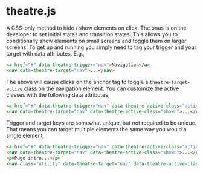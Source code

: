theatre.js
====

A CSS-only method to hide / show elements on click. The onus is on the developer to set initial states and transition states. This allows you to conditionally show elements on small screens and toggle them on larger screens. To get up and running you simply need to tag your trigger and your target with data attributes. E.g.,

```html
<a href="#" data-theatre-trigger="nav">Navigation</a>
<nav data-theatre-target="nav">...</nav>
```

The above will cause clicks on the anchor tag to toggle a `theatre-target-active` class on the navigation element. You can customize the active classes with the following data attributes,

```html
<a href="#" data-theatre-trigger="nav" data-theatre-active-class="active">Navigation</a>
<nav data-theatre-target="nav" data-theatre-active-class="shown">...</nav>
```

Trigger and target keys are somewhat unique, but not required to be unique. That means you can target multiple elements the same way you would a single element,

```html
<a href="#" data-theatre-trigger="nav" data-theatre-active-class="active">Navigation</a>
<nav data-theatre-target="nav" data-theatre-active-class="shown">...</nav>
<p>Page intro...</p>
<nav class="utility" data-theatre-target="nav" data-theatre-active-class="utility--shown">...</nav>
```
